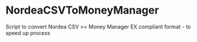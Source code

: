 # NordeaCSVToMoneyManager
Script to convert Nordea CSV >= Money Manager EX compliant format - to speed up process
